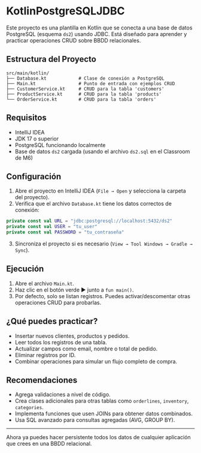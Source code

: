 # KotlinPostgreSQLJDBC

Este proyecto es una plantilla en Kotlin que se conecta a una base de datos PostgreSQL (esquema `ds2`) usando JDBC. 
Está diseñado para aprender y practicar operaciones CRUD sobre BBDD relacionales.

## Estructura del Proyecto

```
src/main/kotlin/
├── Database.kt            # Clase de conexión a PostgreSQL
├── Main.kt                # Punto de entrada con ejemplos CRUD
├── CustomerService.kt     # CRUD para la tabla 'customers'
├── ProductService.kt      # CRUD para la tabla 'products'
└── OrderService.kt        # CRUD para la tabla 'orders'
```

## Requisitos

- IntelliJ IDEA 
- JDK 17 o superior
- PostgreSQL funcionando localmente
- Base de datos `ds2` cargada (usando el archivo `ds2.sql` en el Classroom de M6)

## Configuración

1. Abre el proyecto en IntelliJ IDEA (`File → Open` y selecciona la carpeta del proyecto).
2. Verifica que el archivo `Database.kt` tiene los datos correctos de conexión:

```kotlin
private const val URL = "jdbc:postgresql://localhost:5432/ds2"
private const val USER = "tu_user"
private const val PASSWORD = "tu_contraseña"
```

3. Sincroniza el proyecto si es necesario (`View → Tool Windows → Gradle → Sync`).

## Ejecución

1. Abre el archivo `Main.kt`.
2. Haz clic en el botón verde ▶️ junto a `fun main()`.
3. Por defecto, solo se listan registros. Puedes activar/descomentar otras operaciones CRUD para probarlas.

## ¿Qué puedes practicar?

- Insertar nuevos clientes, productos y pedidos.
- Leer todos los registros de una tabla.
- Actualizar campos como email, nombre o total de pedido.
- Eliminar registros por ID.
- Combinar operaciones para simular un flujo completo de compra.

## Recomendaciones

- Agrega validaciones a nivel de código.
- Crea clases adicionales para otras tablas como `orderlines`, `inventory`, `categories`.
- Implementa funciones que usen JOINs para obtener datos combinados.
- Usa SQL avanzado para consultas agregadas (AVG, GROUP BY).

---

Ahora ya puedes hacer persistente todos los datos de cualquier aplicación que crees en una BBDD relacional. 
